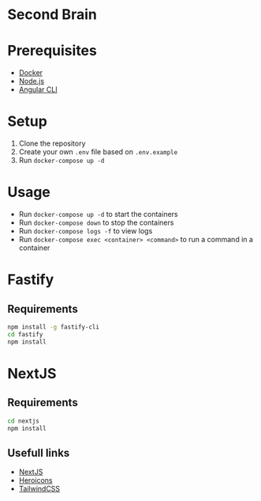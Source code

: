 # Second Brain

# Prerequisites

- [Docker](https://www.docker.com/)
- [Node.js](https://nodejs.org/en/download/)
- [Angular CLI](https://angular.io/cli)

# Setup

1. Clone the repository
2. Create your own `.env` file based on `.env.example`
3. Run `docker-compose up -d`

# Usage

- Run `docker-compose up -d` to start the containers
- Run `docker-compose down` to stop the containers
- Run `docker-compose logs -f` to view logs
- Run `docker-compose exec <container> <command>` to run a command in a container

# Fastify

## Requirements

```bash
npm install -g fastify-cli
cd fastify
npm install
```

# NextJS

## Requirements

```bash
cd nextjs
npm install
```

## Usefull links

- [NextJS](https://nextjs.org/)
- [Heroicons](https://heroicons.com/)
- [TailwindCSS](https://tailwindcss.com/)

